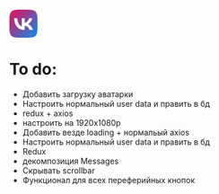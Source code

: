 <div style="
height:50px;
width:50px;
margin-top: 20px;">
    <img src="./frontend/src/img/logo.png" style="width:50px;height:50px" alt="logo_img"/> 
</div>

# To do:

- Добавить загрузку аватарки
- Настроить нормальный user data и править в бд
- redux + axios
- настроить на 1920x1080p
- Добавить везде loading + нормальый axios
- Настроить нормальный user data и править в бд
- Redux
- декомпозиция Messages
- Скрывать scrollbar
- Функционал для всех переферийных кнопок
